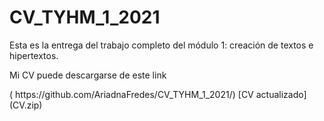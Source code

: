 # CV_TYHM_1_2021
Esta es la entrega del trabajo completo del módulo 1: creación de textos e hipertextos.
<p>

Mi CV puede descargarse de este link
<p>
( https://github.com/AriadnaFredes/CV_TYHM_1_2021/)
  [CV actualizado] (CV.zip)


